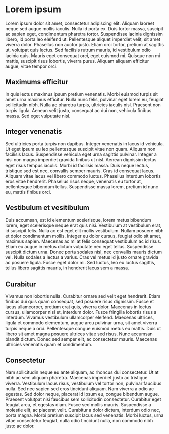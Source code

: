 # Lorem ipsum 
Lorem ipsum dolor sit amet, consectetur adipiscing elit. Aliquam laoreet neque sed augue mollis iaculis. Nulla id porta ex. Duis tortor massa, suscipit ac sapien eget, condimentum pharetra tortor. Suspendisse lacinia dignissim libero, id porta leo eleifend ut. Pellentesque aliquet imperdiet velit, sit amet viverra dolor. Phasellus non auctor justo. Etiam orci tortor, pretium at sagittis ut, volutpat quis lectus. Sed facilisis rutrum mauris, id vestibulum odio lacinia quis. Mauris eget consequat orci, eget euismod mi. Quisque non mi mattis, suscipit risus lobortis, viverra purus. Aliquam aliquam efficitur augue, vitae tempor orci.
## Maximums efficitur
In quis lectus maximus ipsum pretium venenatis. Morbi euismod turpis sit amet urna maximus efficitur. Nulla nunc felis, pulvinar eget lorem eu, feugiat sollicitudin nibh. Nulla ac pharetra turpis, ultricies iaculis nisl. Praesent non turpis ligula. Aenean velit justo, consequat ac dui non, vehicula finibus massa. Sed eget vulputate nisl.
## Integer venenatis
Sed ultricies porta turpis non dapibus. Integer venenatis in lacus id vehicula. Ut eget ipsum eu leo pellentesque suscipit vitae non quam. Aliquam non facilisis lacus. Suspendisse vehicula eget urna sagittis pulvinar. Integer a nisi non magna imperdiet gravida finibus ut nisl. Aenean dignissim lectus eget risus tempus iaculis. Morbi id facilisis massa. Duis neque lectus, tristique sed est nec, convallis semper mauris. Cras id consequat lacus. Aliquam vitae lacus vel libero commodo luctus. Phasellus interdum lobortis eros vitae hendrerit. Phasellus risus neque, venenatis eu tortor at, pellentesque bibendum tellus. Suspendisse massa lorem, pretium id nunc eu, mattis finibus orci.
## Vestibulum et vesitibulum
Duis accumsan, est id elementum scelerisque, lorem metus bibendum lorem, eget scelerisque neque erat quis nisi. Vestibulum at vestibulum erat, id suscipit felis. Nulla ac est eget elit mollis vestibulum. Nullam posuere nibh et dolor condimentum mollis. Integer eu dolor cursus, feugiat odio sit amet, maximus sapien. Maecenas ac mi at felis consequat vestibulum ac id risus. Etiam eu augue in metus dictum vulputate nec eget tellus. Suspendisse suscipit dictum urna. Donec porta sodales nisl, nec convallis mauris dictum vel. Nulla sodales a lectus a varius. Cras vel metus id justo ornare gravida ac posuere ligula. Fusce eget dolor mi. Sed luctus, leo eu luctus sagittis, tellus libero sagittis mauris, in hendrerit lacus sem a massa.
## Curabitur
Vivamus non lobortis nulla. Curabitur ornare sed velit eget hendrerit. Etiam finibus dui quis quam consequat, sed posuere risus dignissim. Fusce et lacus ullamcorper, pretium erat quis, viverra dolor. Maecenas in lectus cursus, ullamcorper nisl et, interdum dolor. Fusce fringilla lobortis risus a interdum. Vivamus vestibulum ullamcorper eleifend. Maecenas ultrices, ligula et commodo elementum, augue arcu pulvinar urna, sit amet viverra turpis neque a orci. Pellentesque congue euismod metus eu mattis. Duis ut libero sit amet magna posuere ultrices vitae sed risus. Nunc accumsan blandit dictum. Donec sed semper elit, ac consectetur mauris. Maecenas ultricies venenatis quam et condimentum.
## Consectetur
Nam sollicitudin neque eu ante aliquam, ac rhoncus dui consectetur. Ut at nibh ac sem aliquam pharetra. Maecenas imperdiet justo ac tristique viverra. Vestibulum lacus risus, vestibulum vel tortor non, pulvinar faucibus nulla. Sed nec sapien sed eros tincidunt aliquam. Nam viverra a odio ac egestas. Sed dolor neque, placerat id ipsum eu, congue bibendum augue. Praesent volutpat nisi faucibus sem sollicitudin consectetur. Curabitur eget feugiat arcu, et egestas diam. Fusce sed mollis mauris. Suspendisse a molestie elit, ac placerat velit. Curabitur a dolor dictum, interdum odio nec, porta magna. Morbi pretium suscipit lacus sed venenatis. Morbi luctus, urna vitae consectetur feugiat, nulla odio tincidunt nulla, non commodo nibh justo ac dolor.